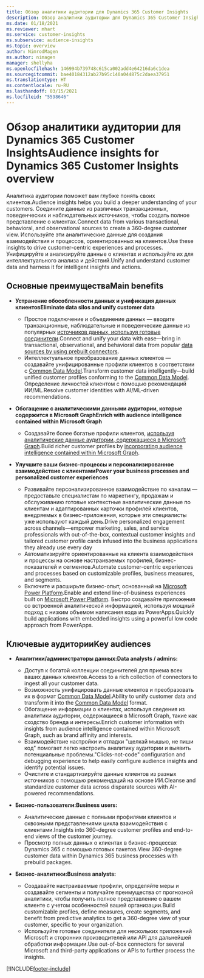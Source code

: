 ```yaml
---
title: Обзор аналитики аудитории для Dynamics 365 Customer Insights
description: Обзор аналитики аудитории для Dynamics 365 Customer Insights.
ms.date: 01/18/2021
ms.reviewer: mhart
ms.service: customer-insights
ms.subservice: audience-insights
ms.topic: overview
author: NimrodMagen
ms.author: nimagen
manager: shellyha
ms.openlocfilehash: 146994b739748c615ca002add4e64216da6c1dea
ms.sourcegitcommit: bae40184312ab27b95c140a044875c2daea37951
ms.translationtype: HT
ms.contentlocale: ru-RU
ms.lasthandoff: 03/15/2021
ms.locfileid: "5598646"
---
```

# <a name="audience-insights-for-dynamics-365-customer-insights-overview"></a><span data-ttu-id="45b39-103">Обзор аналитики аудитории для Dynamics 365 Customer Insights</span><span class="sxs-lookup"><span data-stu-id="45b39-103">Audience insights for Dynamics 365 Customer Insights overview</span></span>

<span data-ttu-id="45b39-104">Аналитика аудитории поможет вам глубже понять своих клиентов.</span><span class="sxs-lookup"><span data-stu-id="45b39-104">Audience insights helps you build a deeper understanding of your customers.</span></span> <span data-ttu-id="45b39-105">Соедините данные из различных транзакционных, поведенческих и наблюдательных источников, чтобы создать полное представление о клиентах.</span><span class="sxs-lookup"><span data-stu-id="45b39-105">Connect data from various transactional, behavioral, and observational sources to create a 360-degree customer view.</span></span> <span data-ttu-id="45b39-106">Используйте эти аналитические данные для создания взаимодействия и процессов, ориентированных на клиентов.</span><span class="sxs-lookup"><span data-stu-id="45b39-106">Use these insights to drive customer-centric experiences and processes.</span></span> <span data-ttu-id="45b39-107">Унифицируйте и анализируйте данные о клиентах и используйте их для интеллектуального анализа и действий.</span><span class="sxs-lookup"><span data-stu-id="45b39-107">Unify and understand customer data and harness it for intelligent insights and actions.</span></span>

## <a name="main-benefits"></a><span data-ttu-id="45b39-108">Основные преимущества</span><span class="sxs-lookup"><span data-stu-id="45b39-108">Main benefits</span></span> 

- <span data-ttu-id="45b39-109">**Устранение обособленности данных и унификация данных клиентов**</span><span class="sxs-lookup"><span data-stu-id="45b39-109">**Eliminate data silos and unify customer data**</span></span>

  - <span data-ttu-id="45b39-110">Простое подключение и объединение данных — вводите транзакционные, наблюдательные и поведенческие данные из популярных [источников данных, используя готовые соединители](data-sources.md).</span><span class="sxs-lookup"><span data-stu-id="45b39-110">Connect and unify your data with ease—bring in transactional, observational, and behavioral data from popular [data sources by using prebuilt connectors](data-sources.md).</span></span>
  - <span data-ttu-id="45b39-111">Интеллектуальное преобразование данных клиентов — создавайте унифицированные профили клиентов в соответствии с [Common Data Model](/common-data-model/).</span><span class="sxs-lookup"><span data-stu-id="45b39-111">Transform customer data intelligently—build unified customer profiles conforming to the [Common Data Model](/common-data-model/).</span></span> <span data-ttu-id="45b39-112">Определение личностей клиентом с помощью рекомендаций ИИ/ML.</span><span class="sxs-lookup"><span data-stu-id="45b39-112">Resolve customer identities with AI/ML-driven recommendations.</span></span>

- <span data-ttu-id="45b39-113">**Обогащение с аналитическими данными аудитории, которые содержится в Microsoft Graph**</span><span class="sxs-lookup"><span data-stu-id="45b39-113">**Enrich with audience intelligence contained within Microsoft Graph**</span></span>

  - <span data-ttu-id="45b39-114">Создавайте более богатые профили клиентов, [используя аналитические данные аудитории, содержащиеся в Microsoft Graph](enrichment-microsoft-graph.md).</span><span class="sxs-lookup"><span data-stu-id="45b39-114">Build richer customer profiles by [incorporating audience intelligence contained within Microsoft Graph](enrichment-microsoft-graph.md).</span></span>  

- <span data-ttu-id="45b39-115">**Улучшите ваши бизнес-процессы и персонализированное взаимодействие с клиентами**</span><span class="sxs-lookup"><span data-stu-id="45b39-115">**Power your business processes and personalized customer experiences**</span></span>

  - <span data-ttu-id="45b39-116">Развивайте персонализированное взаимодействие по каналам — предоставьте специалистам по маркетингу, продажам и обслуживанию готовые контекстные аналитические данные по клиентам и адаптированных карточки профилей клиентов, внедряемых в бизнес-приложения, которые эти специалисты уже используют каждый день.</span><span class="sxs-lookup"><span data-stu-id="45b39-116">Drive personalized engagement across channels—empower marketing, sales, and service professionals with out-of-the-box, contextual customer insights and tailored customer profile cards infused into the business applications they already use every day</span></span>
  - <span data-ttu-id="45b39-117">Автоматизируйте ориентированные на клиента взаимодействия и процессы на основе настраиваемых профилей, бизнес-показателей и сегментов.</span><span class="sxs-lookup"><span data-stu-id="45b39-117">Automate customer-centric experiences and processes based on customizable profiles, business measures, and segments.</span></span>
  - <span data-ttu-id="45b39-118">Включите и расширьте бизнес-опыт, основанный на [Microsoft Power Platform](https://powerplatform.microsoft.com/).</span><span class="sxs-lookup"><span data-stu-id="45b39-118">Enable and extend line-of-business experiences built on [Microsoft Power Platform](https://powerplatform.microsoft.com/).</span></span> <span data-ttu-id="45b39-119">Быстро создавайте приложения со встроенной аналитической информацией, используя мощный подход с низким объемом написания кода из PowerApps.</span><span class="sxs-lookup"><span data-stu-id="45b39-119">Quickly build applications with embedded insights using a powerful low code approach from PowerApps.</span></span>  

## <a name="key-audiences"></a><span data-ttu-id="45b39-120">Ключевые аудитории</span><span class="sxs-lookup"><span data-stu-id="45b39-120">Key audiences</span></span>

- <span data-ttu-id="45b39-121">**Аналитики/администраторы данных:**</span><span class="sxs-lookup"><span data-stu-id="45b39-121">**Data analysts / admins:**</span></span>

  - <span data-ttu-id="45b39-122">Доступ к богатой коллекции соединителей для приема всех ваших данных клиентов.</span><span class="sxs-lookup"><span data-stu-id="45b39-122">Access to a rich collection of connectors to ingest all your customer data.</span></span>
  - <span data-ttu-id="45b39-123">Возможность унифицировать данные клиентов и преобразовать их в формат [Common Data Model](/common-data-model/).</span><span class="sxs-lookup"><span data-stu-id="45b39-123">Ability to unify customer data and transform it into the [Common Data Model](/common-data-model/) format.</span></span>
  - <span data-ttu-id="45b39-124">Обогащение информации о клиентах, используя сведения из аналитики аудитории, содержащиеся в Microsoft Graph, такие как сходство бренда и интересы.</span><span class="sxs-lookup"><span data-stu-id="45b39-124">Enrich customer information with insights from audience intelligence contained within Microsoft Graph, such as brand affinity and interests.</span></span>
  - <span data-ttu-id="45b39-125">Взаимодействие настройки и отладки "щелкай мышью, не пиши код" помогает легко настроить аналитику аудитории и выявить потенциальные проблемы.</span><span class="sxs-lookup"><span data-stu-id="45b39-125">"Clicks-not-code" configuration and debugging experience to help easily configure audience insights and identify potential issues.</span></span>
  - <span data-ttu-id="45b39-126">Очистите и стандартизируйте данные клиентов из разных источников с помощью рекомендаций на основе ИИ.</span><span class="sxs-lookup"><span data-stu-id="45b39-126">Cleanse and standardize customer data across disparate sources with AI-powered recommendations.</span></span>  

- <span data-ttu-id="45b39-127">**Бизнес-пользователи:**</span><span class="sxs-lookup"><span data-stu-id="45b39-127">**Business users:**</span></span>

  - <span data-ttu-id="45b39-128">Аналитические данные с полными профилями клиентов и сквозными представлениями цикла взаимодействия с клиентами.</span><span class="sxs-lookup"><span data-stu-id="45b39-128">Insights into 360-degree customer profiles and end-to-end views of the customer journey.</span></span>
  - <span data-ttu-id="45b39-129">Просмотр полных данных о клиентах в бизнес-процессах Dynamics 365 с помощью готовых пакетов.</span><span class="sxs-lookup"><span data-stu-id="45b39-129">View 360-degree customer data within Dynamics 365 business processes with prebuild packages.</span></span>

- <span data-ttu-id="45b39-130">**Бизнес-аналитики:**</span><span class="sxs-lookup"><span data-stu-id="45b39-130">**Business analysts:**</span></span>

  - <span data-ttu-id="45b39-131">Создавайте настраиваемые профили, определяйте меры и создавайте сегменты и получайте преимущества от прогнозной аналитики, чтобы получить полное представление о вашем клиенте с учетом особенностей вашей организации.</span><span class="sxs-lookup"><span data-stu-id="45b39-131">Build customizable profiles, define measures, create segments, and benefit from predictive analytics to get a 360-degree view of your customer, specific to your organization.</span></span>  
  - <span data-ttu-id="45b39-132">Используйте готовые соединители для нескольких приложений Microsoft и сторонних производителей или API для дальнейшей обработки информации.</span><span class="sxs-lookup"><span data-stu-id="45b39-132">Use out-of-box connectors for several Microsoft and third-party applications or APIs to further process the insights.</span></span>


[!INCLUDE[footer-include](../includes/footer-banner.md)]